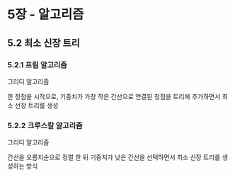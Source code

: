 # 5장 - 알고리즘

## 5.2 최소 신장 트리

### 5.2.1 프림 알고리즘

그리디 알고리즘

한 정점을 시작으로, 기중치가 가장 작은 간선으로 연결된 정점을 트리에 추가하면서 최소 선장 트리를 생성

### 5.2.2 크루스칼 알고리즘

그리디 알고리즘

간선을 오름치순으로 정렬 한 뒤 기중치가 낮은 간선을 선택하면서 최소 신장 트리를 생성하는 방식
